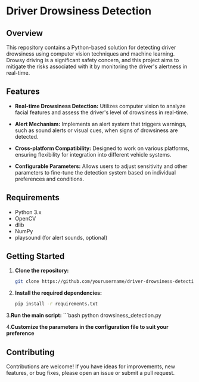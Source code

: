 
# Driver Drowsiness Detection

## Overview

This repository contains a Python-based solution for detecting driver drowsiness using computer vision techniques and machine learning. Drowsy driving is a significant safety concern, and this project aims to mitigate the risks associated with it by monitoring the driver's alertness in real-time.

## Features

- **Real-time Drowsiness Detection:** Utilizes computer vision to analyze facial features and assess the driver's level of drowsiness in real-time.

- **Alert Mechanism:** Implements an alert system that triggers warnings, such as sound alerts or visual cues, when signs of drowsiness are detected.

- **Cross-platform Compatibility:** Designed to work on various platforms, ensuring flexibility for integration into different vehicle systems.

- **Configurable Parameters:** Allows users to adjust sensitivity and other parameters to fine-tune the detection system based on individual preferences and conditions.

## Requirements

- Python 3.x
- OpenCV
- dlib
- NumPy
- playsound (for alert sounds, optional)

## Getting Started

1. **Clone the repository:**

   ```bash
   git clone https://github.com/yourusername/driver-drowsiness-detection.git
2. **Install the required dependencies:**
   ```bash
   pip install -r requirements.txt

3.**Run the main script:**
      ```bash
         python drowsiness_detection.py

   4.**Customize the parameters in the configuration file to suit your preference**






## Contributing
 Contributions are welcome! If you have ideas for improvements, new features, or bug fixes, please open an issue or submit a pull request.
